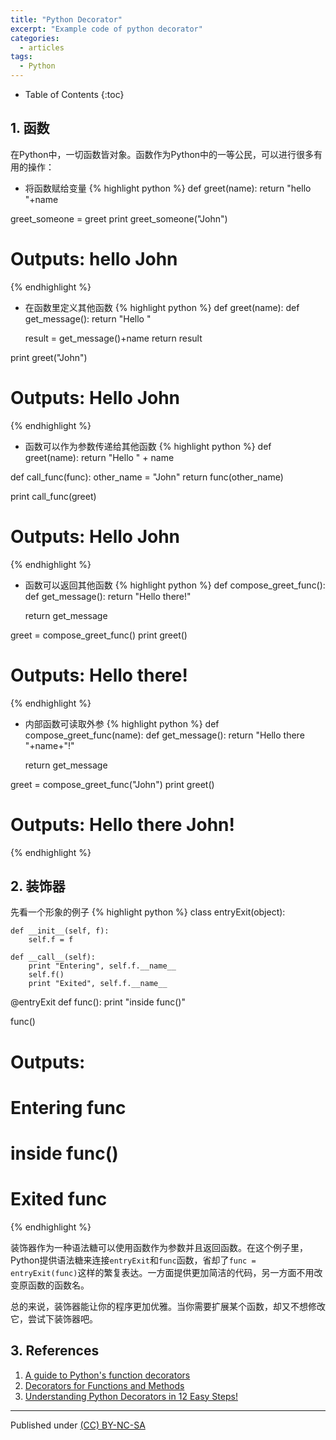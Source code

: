 ```yaml
---
title: "Python Decorator"
excerpt: "Example code of python decorator"
categories:
  - articles
tags:
  - Python
---
```


* Table of Contents
{:toc}


## 1. 函数
在Python中，一切函数皆对象。函数作为Python中的一等公民，可以进行很多有用的操作：

* 将函数赋给变量
{% highlight python %}
def greet(name):
    return "hello "+name

greet_someone = greet
print greet_someone("John")

# Outputs: hello John
{% endhighlight %}
* 在函数里定义其他函数
{% highlight python %}
def greet(name):
    def get_message():
        return "Hello "

    result = get_message()+name
    return result

print greet("John")

# Outputs: Hello John
{% endhighlight %}
* 函数可以作为参数传递给其他函数
{% highlight python %}
def greet(name):
   return "Hello " + name 

def call_func(func):
    other_name = "John"
    return func(other_name)  

print call_func(greet)

# Outputs: Hello John
{% endhighlight %}
* 函数可以返回其他函数
{% highlight python %}
def compose_greet_func():
    def get_message():
        return "Hello there!"

    return get_message

greet = compose_greet_func()
print greet()

# Outputs: Hello there!
{% endhighlight %}
* 内部函数可读取外参
{% highlight python %}
def compose_greet_func(name):
    def get_message():
        return "Hello there "+name+"!"

    return get_message

greet = compose_greet_func("John")
print greet()

# Outputs: Hello there John!
{% endhighlight %}


## 2. 装饰器
先看一个形象的例子
{% highlight python %}
class entryExit(object):

    def __init__(self, f):
        self.f = f

    def __call__(self):
        print "Entering", self.f.__name__
        self.f()
        print "Exited", self.f.__name__

@entryExit
def func():
    print "inside func()"

func()

# Outputs: 
# Entering func
# inside func()
# Exited func
{% endhighlight %}

装饰器作为一种语法糖可以使用函数作为参数并且返回函数。在这个例子里，Python提供语法糖来连接`entryExit`和`func`函数，省却了`func = entryExit(func)`这样的繁复表达。一方面提供更加简洁的代码，另一方面不用改变原函数的函数名。

总的来说，装饰器能让你的程序更加优雅。当你需要扩展某个函数，却又不想修改它，尝试下装饰器吧。


## 3. References

1. [A guide to Python's function decorators](http://thecodeship.com/patterns/guide-to-python-function-decorators/)
2. [Decorators for Functions and Methods](https://www.python.org/dev/peps/pep-0318/)
3. [Understanding Python Decorators in 12 Easy Steps!](http://simeonfranklin.com/blog/2012/jul/1/python-decorators-in-12-steps/)

---
Published under <a rel="license" href="http://creativecommons.org/licenses/by-nc-sa/3.0/">(CC) BY-NC-SA </a>
